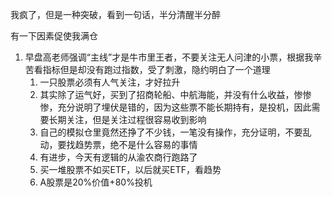 我疯了，但是一种突破，看到一句话，半分清醒半分醉

有一下因素促使我满仓

1. 早盘高老师强调“主线”才是牛市里王者，不要关注无人问津的小票，根据我辛苦看指标但是却没有跑过指数，受了刺激，隐约明白了一个道理
   1. 一只股票必须有人气关注，才好拉升
   2. 其实除了运气好，买到了招商轮船、中航海能，并没有什么收益，惨惨惨，充分说明了埋伏是错的，因为这些票不能长期持有，是投机，因此需要长期关注，但是关注过程很容易收到影响
   3. 自己的模拟仓里竟然还挣了不少钱，一笔没有操作，充分证明，不要乱动，要找趋势票，绝不是什么容易的事情
   4. 有进步，今天有逻辑的从渝农商行跑路了
   5. 买一堆股票不如买ETF，以后就买ETF，看趋势
   6. A股票是20%价值+80%投机

